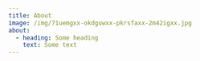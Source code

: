 ```yaml
---
title: About
image: /img/71uemgxx-okdguwxx-pkrsfaxx-2m42igxx.jpg
about:
  - heading: Some heading
    text: Some text
---
```


